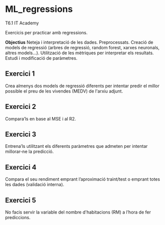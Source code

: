 # ML_regressions
T6.1 IT Academy

Exercicis per practicar amb regressions.

**Objectius**
Neteja i interpretació de les dades.
Preprocessats.
Creació de models de regressió (arbres de regressió, random forest, xarxes neuronals, altres models...).
Utilització de les mètriques per interpretar els resultats.
Estudi i modificació de paràmetres.

## Exercici 1
Crea almenys dos models de regressió diferents per intentar predir el millor possible el preu de les vivendes (MEDV) de l'arxiu adjunt.

## Exercici 2
Compara’ls en base al MSE i al R2.

## Exercici 3
Entrena’ls utilitzant els diferents paràmetres que admeten per intentar millorar-ne la predicció.

## Exercici 4
Compara el seu rendiment emprant l’aproximació traint/test o emprant totes les dades (validació interna).

## Exercici 5
No facis servir la variable del nombre d'habitacions (RM) a l’hora de fer prediccions.

